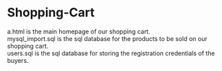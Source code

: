 # Shopping-Cart
a.html is the main homepage of our shopping cart.      
mysql_import.sql is the sql database for the products to be sold on our shopping cart.           
users.sql is the sql database for storing the registration credentials of the buyers.            
